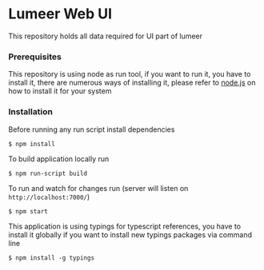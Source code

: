 # Lumeer Web UI
This repository holds all data required for UI part of lumeer

### Prerequisites
This repository is using node as run tool, if you want to run it, you have to install it, there are numerous ways of installing it, please refer to [node.js](https://nodejs.org/en/) on how to install it for your system

### Installation
Before running any run script install dependencies
```
$ npm install
```

To build application locally run
```
$ npm run-script build
```

To run and watch for changes run (server will listen on `http://localhost:7000/`)
```
$ npm start
```

This application is using typings for typescript references, you have to install it globally if you want to install new typings packages via command line
```
$ npm install -g typings
```

